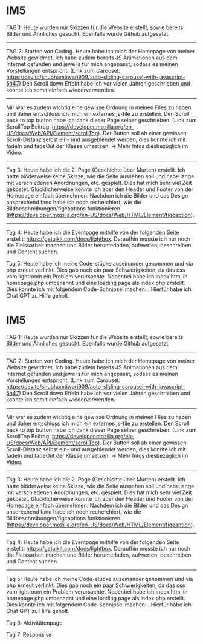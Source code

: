 # IM5
TAG 1: Heute wurden nur Skizzen für die Website erstellt, sowie bereits Bilder und Ähnliches gesucht. Ebenfalls wurde Github aufgesetzt.
________________________
TAG 2: Starten von Coding. Heute habe ich mich der Homepage von meiner Website gewidmet. Ich habe zudem bereits JS Animationen aus dem Internet gefunden und jeweils für mich angepasst, sodass es meinen Vorstellungen entspricht. 
(Link zum Carousel: https://dev.to/shubhamtiwari909/auto-sliding-carousel-with-javascript-5h47)
Den Scroll down Effekt habe ich vor vielen Jahren geschrieben und konnte ich somit einfach wiederverwenden. 
__________
Mir war es zudem wichtig eine gewisse Ordnung in meinen Files zu haben und daher entschloss ich mich ein externes js-file zu erstellen.
Den Scroll back to top button habe ich dank dieser Page selber geschrieben. (Link zum ScrollTop Beitrag: https://developer.mozilla.org/en-US/docs/Web/API/Element/scrollTop). Der Button soll ab einer gewissen Scroll-Distanz selbst ein- und ausgeblendet werden, dies konnte ich mit fadeIn und fadeOut der Klasse umsetzen. -> Mehr Infos diesbezüglich im Video.
________________________
Tag 3: Heute habe ich die 2. Page (Geschichte über Murten) erstellt. Ich hatte blöderweise keine Skizze, wie die Seite aussehen soll und habe lange mit verschiedenen Anordnungen, etc. gespielt. Dies hat mich sehr viel Zeit gekostet. Glücklicherweise konnte ich aber den Header und Footer von der Homepage einfach übernehmen. 
Nachdem ich die Bilder und das Design ansprechend fand habe ich noch recherchiert, wie die Bildbeschreibungen/figcaptions funktionieren. (https://developer.mozilla.org/en-US/docs/Web/HTML/Element/figcaption). 
________________________
Tag 4: Heute habe ich die Eventpage mithilfe von der folgenden Seite erstellt: https://getuikit.com/docs/lightbox. Daraufhin musste ich nur noch die Fleissarbeit machen und Bilder herunterladen, aufwerten, beschreiben und Content suchen. 

Tag 5: Heute habe ich meine Code-stücke auseinander genommen und via php erneut verlinkt. Dies gab noch ein paar Schwierigkeiten, da das css vom lightroom ein Problem verursachte. Nebenbei habe ich index.html in homepage.php umbenannt und eine loading page als index.php erstellt. Dies konnte ich mit folgendem Code-Schnipsel machen: <meta http-equiv="refresh" content="2;url=homepage.php">. Hierfür habe ich Chat GPT zu Hilfe geholt. 
# IM5
TAG 1: Heute wurden nur Skizzen für die Website erstellt, sowie bereits Bilder und Ähnliches gesucht. Ebenfalls wurde Github aufgesetzt.
________________________
TAG 2: Starten von Coding. Heute habe ich mich der Homepage von meiner Website gewidmet. Ich habe zudem bereits JS Animationen aus dem Internet gefunden und jeweils für mich angepasst, sodass es meinen Vorstellungen entspricht. 
(Link zum Carousel: https://dev.to/shubhamtiwari909/auto-sliding-carousel-with-javascript-5h47)
Den Scroll down Effekt habe ich vor vielen Jahren geschrieben und konnte ich somit einfach wiederverwenden. 
__________
Mir war es zudem wichtig eine gewisse Ordnung in meinen Files zu haben und daher entschloss ich mich ein externes js-file zu erstellen.
Den Scroll back to top button habe ich dank dieser Page selber geschrieben. (Link zum ScrollTop Beitrag: https://developer.mozilla.org/en-US/docs/Web/API/Element/scrollTop). Der Button soll ab einer gewissen Scroll-Distanz selbst ein- und ausgeblendet werden, dies konnte ich mit fadeIn und fadeOut der Klasse umsetzen. -> Mehr Infos diesbezüglich im Video.
________________________
Tag 3: Heute habe ich die 2. Page (Geschichte über Murten) erstellt. Ich hatte blöderweise keine Skizze, wie die Seite aussehen soll und habe lange mit verschiedenen Anordnungen, etc. gespielt. Dies hat mich sehr viel Zeit gekostet. Glücklicherweise konnte ich aber den Header und Footer von der Homepage einfach übernehmen. 
Nachdem ich die Bilder und das Design ansprechend fand habe ich noch recherchiert, wie die Bildbeschreibungen/figcaptions funktionieren. (https://developer.mozilla.org/en-US/docs/Web/HTML/Element/figcaption). 
________________________
Tag 4: Heute habe ich die Eventpage mithilfe von der folgenden Seite erstellt: https://getuikit.com/docs/lightbox. Daraufhin musste ich nur noch die Fleissarbeit machen und Bilder herunterladen, aufwerten, beschreiben und Content suchen. 
________________________
Tag 5: Heute habe ich meine Code-stücke auseinander genommen und via php erneut verlinkt. Dies gab noch ein paar Schwierigkeiten, da das css vom lightroom ein Problem verursachte. Nebenbei habe ich index.html in homepage.php umbenannt und eine loading page als index.php erstellt. Dies konnte ich mit folgendem Code-Schnipsel machen: <meta http-equiv="refresh" content="2;url=homepage.php">. Hierfür habe ich Chat GPT zu Hilfe geholt. 

Tag 6: Aktivitätenpage

Tag 7: Responsive